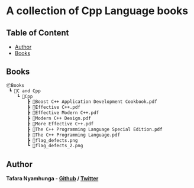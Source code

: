 # A collection of Cpp Language books

## Table of Content

* [Author](#author)
* [Books](#books)

## Books

```bash
📦Books
 ┗ 📂C and Cpp
    ┗ 📂Cpp
        ┣ 📜Boost C++ Application Development Cookbook.pdf
        ┣ 📜Effective C++.pdf
        ┣ 📜Effective Modern C++.pdf
        ┣ 📜Modern C++ Design.pdf
        ┣ 📜More Effective C++.pdf
        ┣ 📜The C++ Programming Language Special Edition.pdf
        ┣ 📜The C++ Programming Language.pdf
        ┣ 📜flag_defects.png
        ┗ 📜flag_defects_2.png
```

## Author

**Tafara Nyamhunga  - [Github](https://github.com/tafara-n) / [Twitter](https://twitter.com/tafaranyamhunga)**
